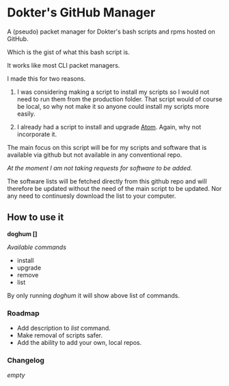 # Dokter's GitHub Manager

A (pseudo) packet manager for Dokter's bash scripts and rpms hosted on GitHub.

Which is the gist of what this bash script is.

It works like most CLI packet managers.

I made this for two reasons.

1. I was considering making a script to install my scripts so I would not need to run them from the production folder. That script would of course be local, so why not make it so anyone could install my scripts more easily.

2. I already had a script to install and upgrade [Atom](https://www.atom.io). Again, why not incorporate it.

The main focus on this script will be for my scripts and software that is available via github but not available in any conventional repo.

*At the moment I am not taking requests for software to be added.*

The software lists will be fetched directly from this github repo and will therefore be updated without the need of the main script to be updated. Nor any need to continuesly download the list to your computer.

## How to use it

**doghum <command> [<arg>]**

*Available commands*

* install
* upgrade
* remove
* list

By only running *doghum* it will show above list of commands.

### Roadmap

* Add description to *list* command.
* Make removal of scripts safer.
* Add the ability to add your own, local repos.

### Changelog

*empty*

